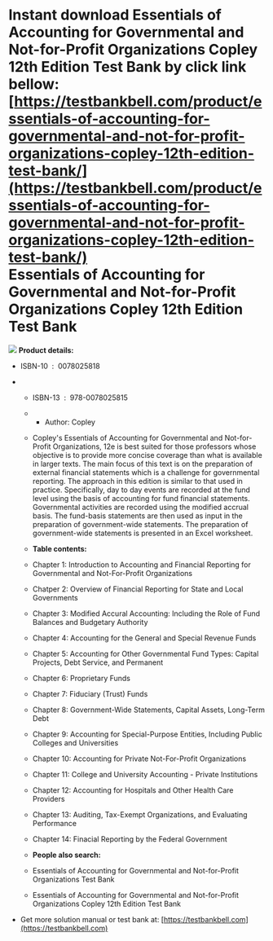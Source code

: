 Instant download **Essentials of Accounting for Governmental and Not-for-Profit Organizations Copley 12th Edition Test Bank** by click link bellow:  
[https://testbankbell.com/product/essentials-of-accounting-for-governmental-and-not-for-profit-organizations-copley-12th-edition-test-bank/](https://testbankbell.com/product/essentials-of-accounting-for-governmental-and-not-for-profit-organizations-copley-12th-edition-test-bank/)  
Essentials of Accounting for Governmental and Not-for-Profit Organizations Copley 12th Edition Test Bank
========================================================================================================


![](https://testbankbell.com/wp-content/uploads/2023/05/Essentials_of_Accounting_for_Governmental_and_Not_for_Profit_Organizations_Copley_12th_Edition_Solutions_Manual__95063.1405452329.1280.1280.jpg)
**Product details:**
* ISBN-10 ‏ : ‎ 0078025818
* * ISBN-13 ‏ : ‎ 978-0078025815
  * * Author: Copley
   
  * Copley's Essentials of Accounting for Governmental and Not-for-Profit Organizations, 12e is best suited for those professors whose objective is to provide more concise coverage than what is available in larger texts. The main focus of this text is on the preparation of external financial statements which is a challenge for governmental reporting. The approach in this edition is similar to that used in practice. Specifically, day to day events are recorded at the fund level using the basis of accounting for fund financial statements. Governmental activities are recorded using the modified accrual basis. The fund-basis statements are then used as input in the preparation of government-wide statements. The preparation of government-wide statements is presented in an Excel worksheet.
 
  * **Table contents:**
 
  * Chapter 1: Introduction to Accounting and Financial Reporting for Governmental and Not-For-Profit Organizations
 
  * Chatper 2: Overview of Financial Reporting for State and Local Governments
 
  * Chapter 3: Modified Accural Accounting: Including the Role of Fund Balances and Budgetary Authority
 
  * Chapter 4: Accounting for the General and Special Revenue Funds
 
  * Chapter 5: Accounting for Other Governmental Fund Types: Capital Projects, Debt Service, and Permanent
 
  * Chapter 6: Proprietary Funds
 
  * Chapter 7: Fiduciary (Trust) Funds
 
  * Chapter 8: Government-Wide Statements, Capital Assets, Long-Term Debt
 
  * Chapter 9: Accounting for Special-Purpose Entities, Including Public Colleges and Universities
 
  * Chapter 10: Accounting for Private Not-For-Profit Organizations
 
  * Chapter 11: College and University Accounting - Private Institutions
 
  * Chapter 12: Accounting for Hospitals and Other Health Care Providers
 
  * Chapter 13: Auditing, Tax-Exempt Organizations, and Evaluating Performance
 
  * Chapter 14: Finacial Reporting by the Federal Government
 
  * **People also search:**
 
  * Essentials of Accounting for Governmental and Not-for-Profit Organizations Test Bank
  * Essentials of Accounting for Governmental and Not-for-Profit Organizations Copley 12th Edition Test Bank
 
*  Get more solution manual or test bank at: [https://testbankbell.com](https://testbankbell.com)
